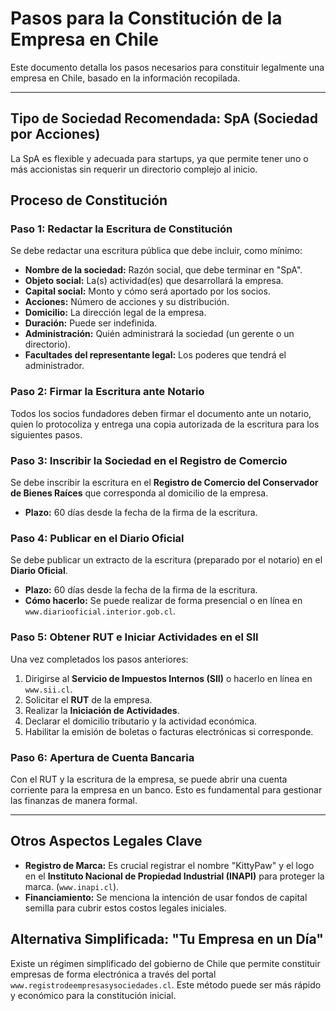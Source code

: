 # Pasos para la Constitución de la Empresa en Chile

Este documento detalla los pasos necesarios para constituir legalmente una empresa en Chile, basado en la información recopilada.

---

## Tipo de Sociedad Recomendada: SpA (Sociedad por Acciones)

La SpA es flexible y adecuada para startups, ya que permite tener uno o más accionistas sin requerir un directorio complejo al inicio.

## Proceso de Constitución

### Paso 1: Redactar la Escritura de Constitución

Se debe redactar una escritura pública que debe incluir, como mínimo:

- **Nombre de la sociedad:** Razón social, que debe terminar en "SpA".
- **Objeto social:** La(s) actividad(es) que desarrollará la empresa.
- **Capital social:** Monto y cómo será aportado por los socios.
- **Acciones:** Número de acciones y su distribución.
- **Domicilio:** La dirección legal de la empresa.
- **Duración:** Puede ser indefinida.
- **Administración:** Quién administrará la sociedad (un gerente o un directorio).
- **Facultades del representante legal:** Los poderes que tendrá el administrador.

### Paso 2: Firmar la Escritura ante Notario

Todos los socios fundadores deben firmar el documento ante un notario, quien lo protocoliza y entrega una copia autorizada de la escritura para los siguientes pasos.

### Paso 3: Inscribir la Sociedad en el Registro de Comercio

Se debe inscribir la escritura en el **Registro de Comercio del Conservador de Bienes Raíces** que corresponda al domicilio de la empresa. 
- **Plazo:** 60 días desde la fecha de la firma de la escritura.

### Paso 4: Publicar en el Diario Oficial

Se debe publicar un extracto de la escritura (preparado por el notario) en el **Diario Oficial**.
- **Plazo:** 60 días desde la fecha de la firma de la escritura.
- **Cómo hacerlo:** Se puede realizar de forma presencial o en línea en `www.diariooficial.interior.gob.cl`.

### Paso 5: Obtener RUT e Iniciar Actividades en el SII

Una vez completados los pasos anteriores:
1.  Dirigirse al **Servicio de Impuestos Internos (SII)** o hacerlo en línea en `www.sii.cl`.
2.  Solicitar el **RUT** de la empresa.
3.  Realizar la **Iniciación de Actividades**.
4.  Declarar el domicilio tributario y la actividad económica.
5.  Habilitar la emisión de boletas o facturas electrónicas si corresponde.

### Paso 6: Apertura de Cuenta Bancaria

Con el RUT y la escritura de la empresa, se puede abrir una cuenta corriente para la empresa en un banco. Esto es fundamental para gestionar las finanzas de manera formal.

---

## Otros Aspectos Legales Clave

- **Registro de Marca:** Es crucial registrar el nombre "KittyPaw" y el logo en el **Instituto Nacional de Propiedad Industrial (INAPI)** para proteger la marca. (`www.inapi.cl`).
- **Financiamiento:** Se menciona la intención de usar fondos de capital semilla para cubrir estos costos legales iniciales.

## Alternativa Simplificada: "Tu Empresa en un Día"

Existe un régimen simplificado del gobierno de Chile que permite constituir empresas de forma electrónica a través del portal `www.registrodeempresasysociedades.cl`. Este método puede ser más rápido y económico para la constitución inicial.
